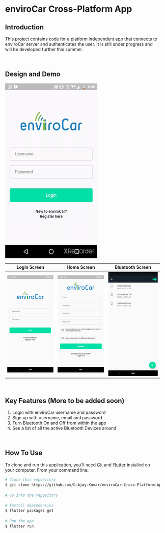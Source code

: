 # enviroCar Cross-Platform App

## Introduction
This project contains code for a platform independent app that connects to enviroCar server and authenticates the user.
It is still under progress and will be developed further this summer.

<br>

## Design and Demo
<img src="https://github.com/D-Ajay-Kumar/enviroCar-Cross-Platform-App/blob/master/design/app_video.gif" width="300" height="570" />

|Login Screen|Home Screen|Bluetooth Screen|
|---------------------------------------------------------|------------------------------------------------------------|--------------------------------------------------------|
| <img width="300em" src="./design/login.png"> | <img width="300em" src="./design/register.png"> | <img width="300em" src="./design/bluetooth_screen.png"> | 

<br>

## Key Features (More to be added soon)
1. Login with enviroCar username and password
2. Sign up with username, email and password
3. Turn Bluetooth On and Off from within the app
4. See a list of all the active Bluetooth Devices around

<br>

## How To Use

To clone and run this application, you'll need [Git](https://git-scm.com) and [Flutter](https://flutter.dev/docs/get-started/install) installed on your computer. From your command line:

```bash
# Clone this repository
$ git clone https://github.com/D-Ajay-Kumar/enviroCar-Cross-Platform-App.git

# Go into the repository

# Install dependencies
$ flutter packages get

# Run the app
$ flutter run
```
